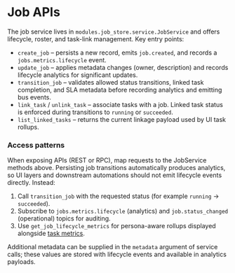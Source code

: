# Job APIs

The job service lives in `modules.job_store.service.JobService` and offers lifecycle, roster, and task-link management. Key entry points:

- `create_job` – persists a new record, emits `job.created`, and records a `jobs.metrics.lifecycle` event.
- `update_job` – applies metadata changes (owner, description) and records lifecycle analytics for significant updates.
- `transition_job` – validates allowed status transitions, linked task completion, and SLA metadata before recording analytics and emitting bus events.
- `link_task` / `unlink_task` – associate tasks with a job. Linked task status is enforced during transitions to `running` or `succeeded`.
- `list_linked_tasks` – returns the current linkage payload used by UI task rollups.

### Access patterns

When exposing APIs (REST or RPC), map requests to the JobService methods above. Persisting job transitions automatically produces analytics, so UI layers and downstream automations should not emit lifecycle events directly. Instead:

1. Call `transition_job` with the requested status (for example `running` → `succeeded`).
2. Subscribe to `jobs.metrics.lifecycle` (analytics) and `job.status_changed` (operational) topics for auditing.
3. Use `get_job_lifecycle_metrics` for persona-aware rollups displayed alongside [task metrics](../tasks/overview.md#analytics-and-rollups).

Additional metadata can be supplied in the `metadata` argument of service calls; these values are stored with lifecycle events and available in analytics payloads.
